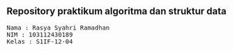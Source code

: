 ## Repository praktikum algoritma dan struktur data

<pre>
Nama : Rasya Syahri Ramadhan
NIM : 103112430189
Kelas : S1IF-12-04
</pre>
